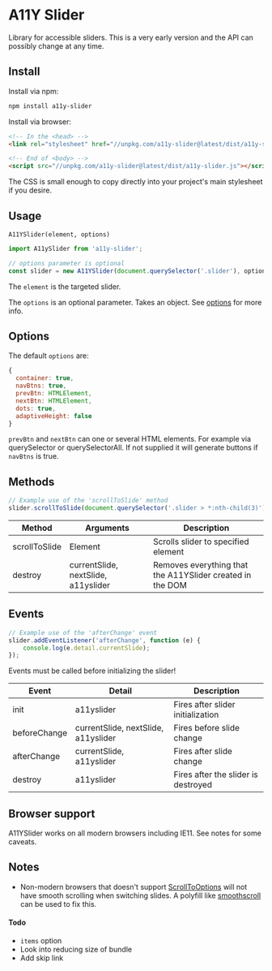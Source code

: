 # A11Y Slider

Library for accessible sliders. This is a very early version and the API can possibly change at any time.

## Install

Install via npm:

```bash
npm install a11y-slider
```

Install via browser:

<!-- prettier-ignore -->
```html
<!-- In the <head> -->
<link rel="stylesheet" href="//unpkg.com/a11y-slider@latest/dist/a11y-slider.css" />

<!-- End of <body> -->
<script src="//unpkg.com/a11y-slider@latest/dist/a11y-slider.js"></script>
```

The CSS is small enough to copy directly into your project's main stylesheet if you desire.

## Usage

`A11YSlider(element, options)`

```js
import A11ySlider from 'a11y-slider';

// options parameter is optional
const slider = new A11YSlider(document.querySelector('.slider'), options);
```

The `element` is the targeted slider.

The `options` is an optional parameter. Takes an object. See [options](#options) for more info.

## Options

The default `options` are:

```js
{
  container: true,
  navBtns: true,
  prevBtn: HTMLElement,
  nextBtn: HTMLElement,
  dots: true,
  adaptiveHeight: false
}
```

`prevBtn` and `nextBtn` can one or several HTML elements. For example via querySelector or querySelectorAll. If not supplied it will generate buttons if `navBtns` is true.

## Methods

```js
// Example use of the 'scrollToSlide' method
slider.scrollToSlide(document.querySelector('.slider > *:nth-child(3)'));
```

| Method        	| Arguments                           	| Description                                               	|
|---------------	|-------------------------------------	|-----------------------------------------------------------	|
| scrollToSlide 	| Element                             	| Scrolls slider to specified element                       	|
| destroy       	| currentSlide, nextSlide, a11yslider 	| Removes everything that the A11YSlider created in the DOM 	|

## Events
```js
// Example use of the 'afterChange' event
slider.addEventListener('afterChange', function (e) {
    console.log(e.detail.currentSlide);
});
```

Events must be called before initializing the slider!

| Event        	| Detail                              	| Description                         	|
|--------------	|-------------------------------------	|-------------------------------------	|
| init         	| a11yslider                          	| Fires after slider initialization   	|
| beforeChange 	| currentSlide, nextSlide, a11yslider 	| Fires before slide change           	|
| afterChange  	| currentSlide, a11yslider            	| Fires after slide change            	|
| destroy      	| a11yslider                          	| Fires after the slider is destroyed 	|

## Browser support

A11YSlider works on all modern browsers including IE11. See notes for some caveats.

## Notes

- Non-modern browsers that doesn't support [ScrollToOptions](https://developer.mozilla.org/en-US/docs/Web/API/ScrollToOptions) will not have smooth scrolling when switching slides. A polyfill like [smoothscroll](https://github.com/iamdustan/smoothscroll) can be used to fix this.

#### Todo

- `items` option
- Look into reducing size of bundle
- Add skip link